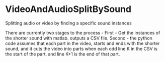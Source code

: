 # VideoAndAudioSplitBySound
Splitting audio or video by finding a specific sound instances

There are currently two stages to the process - 
First   -   Get the instances of the shorter sound with matlab.
            outputs a CSV file.
Second  -   the python code assumes that each part in the video,
            starts and ends with the shorter sound, and it cuts the video
            into parts when each odd line K in the CSV is the start of the part,
            and line K+1 is the end of that part.

